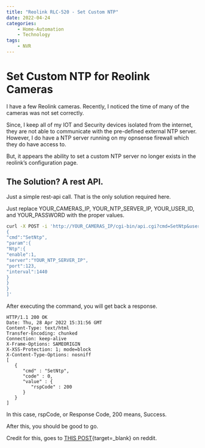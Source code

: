 ```yaml
---
title: "Reolink RLC-520 - Set Custom NTP"
date: 2022-04-24
categories:
    - Home-Automation
    - Technology
tags:
    - NVR
---
```


# Set Custom NTP for Reolink Cameras

I have a few Reolink cameras. Recently, I noticed the time of many of the cameras was not set correctly.

Since, I keep all of my IOT and Security devices isolated from the internet, they are not able to communicate with the pre-defined external NTP server. However, I do have a NTP server running on my opnsense firewall which they do have access to.

But, it appears the ability to set a custom NTP server no longer exists in the reolink’s configuration page.

<!-- more -->

## The Solution? A rest API.

Just a simple rest-api call. That is the only solution required here.

Just replace YOUR_CAMERAS_IP, YOUR_NTP_SERVER_IP, YOUR_USER_ID, and YOUR_PASSWORD with the proper values.

``` bash
curl -X POST -i 'http://YOUR_CAMERAS_IP/cgi-bin/api.cgi?cmd=SetNtp&user=YOUR_USER_ID&password=YOUR_PASSWORD' --data '[
{
"cmd":"SetNtp",
"param":{
"Ntp":{
"enable":1,
"server":"YOUR_NTP_SERVER_IP",
"port":123,
"interval":1440
}
}
}
]'
```

After executing the command, you will get back a response.

```
HTTP/1.1 200 OK
Date: Thu, 28 Apr 2022 15:31:56 GMT
Content-Type: text/html
Transfer-Encoding: chunked
Connection: keep-alive
X-Frame-Options: SAMEORIGIN
X-XSS-Protection: 1; mode=block
X-Content-Type-Options: nosniff
[
   {
      "cmd" : "SetNtp",
      "code" : 0,
      "value" : {
         "rspCode" : 200
      }
   }
]
```

In this case, rspCode, or Response Code, 200 means, Success.

After this, you should be good to go.

Credit for this, goes to [THIS POST](https://www.reddit.com/r/reolinkcam/comments/knuffw/comment/ghscc1h/?utm_source=share&utm_medium=web2x&context=3){target=_blank} on reddit.